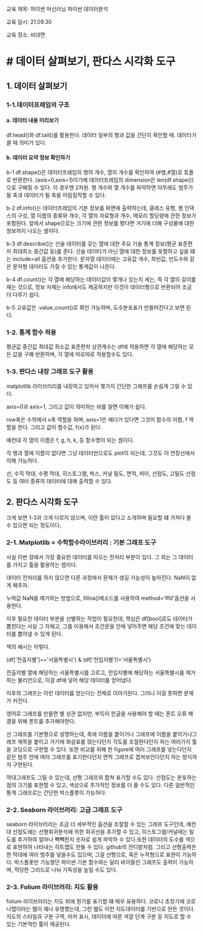 교육 제목: 파이썬 머신러닝 파이썬 데이터분석

교육 일시: 21.09.30

교육 장소: 비대면



# # 데이터 살펴보기, 판다스 시각화 도구

## 1. 데이터 살펴보기

### 1-1.데이터프레임의 구조

#### a. 데이터 내용 미리보기

df.head()와 df.tail()를 활용한다. 데이터 일부의 형과 값을 간단히 확인할 때. 데이터가 클 때 의미가 있다.

#### b. 데이터 요약 정보 확인하기

b-1 df.shape()은 데이터프레임의 행의 개수, 열의 개수를 확인하여 (#행,#열)로 튜플로 반환한다.  (axis=0,axis=1)이기에 데이터프레임의 dimension은 len(df.shape())으로 구해질 수 있다. 이 경우엔 2차원. 행 개수와 열 개수를 파악하면 아무래도 범주가 될 축과 데이터가 될 축을 어림짐작할 수 있다.

b-2 df.info()는 데이터프레임의 기본 정보를 화면에 출력하는데, 클래스 유형, 행 인덱스의 구성, 열 이름의 종류와 개수, 각 열의 자료형과 개수, 메모리 할당량에 관한 정보가 포함된다. 앞에서 shape으로는 크기에 관한 정보를 봤다면 거기에 더해 구성물에 대한 정보까지 나오는 셈이다.

b-3  df.describe()는 산술 데이터를 갖는 열에 대한 주요 기술 통계 정보(평균 표준편차 최대최소 중간값 등)를 준다. 산술 데이터가 아닌 열에 대한 정보를 포함하고 싶을 떄는 include=all 옵션을 추가한다. 문자열 데이터에는 고유값 개수, 최빈값, 빈도수와 같은 문자형 데이터도 가질 수 있는 통계값이 나온다.

b-4 df.count()는 각 열에 해당하는 데이터값이 몇개나 있는지 세는, 즉 각 열의 길이를 재는 것으로, 정보 자체는 info에서도 제공하지만 이것이 데이터형으로 반환되어 조금 더 다루기 쉽다.

b-5 고유값은 .value_count()로 확인 가능하며, 도수분포표가 만들어진다고 보면 된다.





### 1-2. 통계 함수 적용

평균값 중간값 최대값 최소값 표준편차 상관계수는 df에 적용하면 각 열에 해당하는 모든 값을 구해 반환하며, 각 열에 따로따로 적용할수도 있다.

### 1-3. 판다스 내장 그래프 도구 활용

matplotlib 라이브러리를 내장하고 있어서 몇가지 간단한 그래프를 손쉽게 그릴 수 있다.

axis=0과 axis=1, 그리고 값이 의미하는 바를 알면 이해가 쉽다.

row축은 수학에서 x축 역할을 하며, axis=1은 헤더가 있다면 그것이 함수의 이름, f 역할을 한다. 그리고 값이 함수값, f(x)가 된다.

예컨대 각 열의 이름은 f, g, h, k, 등 함수명이 되는 셈이다.

각 행과 열에 이름이 없다면 그냥 데이터만으로도 plot이 되는데, 그것도 이 연장선에서 이해 가능하다.

선, 수직 막대, 수평 막대, 히스토그램, 박스, 커널 밀도, 면적, 파이, 산점도, 고밀도 산점도 등 여러 종류의 데이터에 대해 출력할 수 있다.

## 2. 판다스 시각화 도구

크게 보면 1-3과 크게 다르지 않으며, 이런 툴이 있다고 소개하며 필요할 떄 가져다 쓸 수 있으면 되는 정도이다,

### 2-1. Matplotlib = 수학함수라이브러리 : 기본 그래프 도구

사실 이번 장에서 가장 중요한 데이터를 따오는 전처리 부분이 있다. 그 외는 그 데이터를 가지고 툴을 활용하는 셈이다.

데이터 전처리를 하지 않으면 다른 과정에서 문제가 생길 가능성이 높아진다. NaN이 없게 해주자.

누락값 NaN을 제거하는 방법으로,  fillna()메소드를 사용하여  method='ffill'옵션을 사용한다.

이후 필요한 데이터 부분을 선별하는 작업이 필요한데, 핵심은 df[bool]로도 데이터가 뽑힌다는 사실 그 자체고, 그를 이용해서 조건문을 안에 넣어주면 해당 조건에 맞는 데이터를 뽑아낼 수 있게 된다.

책의 예시는 이렇다. 

(df['전출지별']=='서울특별시') & (df['전입지별']!='서울특별시')

전출지별 열에 해당하는 서울특별시를 고르고, 전입지별에 해당하는 서울특별시를 제거하는 불리언으로, 이걸 df에 넣어 해당 데이터를 얻어냈다.



이후의 그래프는 이런 데이터를 얻는다는 전제로 이야기된다. 그러니 이걸 못하면 문제가 커진다.

영어로 그래프를 만들면 별 상관 없지만, 부득이 한글을 사용해야 할 때는 폰트 오류 해결을 위해 폰트를 추가해야한다.

선 그래프를 기본형으로 설명하는데, 축에 이름을 붙이거나 그래프에 이름을 붙이거나그래프 제목을 붙이고 거기에 화살표를 얹는다던지 각도를 조절한다던지 하는 여러가지 툴을 코딩으로 구현할 수 있다. 또한 비교를 위해 한 figure에 여러 그래프를 넣는다던지 같은 범주 안에 여러 그래프를 표기한다던지 면적 그래프로 겹쳐보인다던지 하는 방식까지 구현된다.

막대그래프도 그릴 수 있는데, 선형 그래프와 합쳐  표기할 수도 있다. 산점도는 분포하는 점의 크기를 표현할 수 있고, 색상으로 추가적인 정보를 더 줄 수도 있다. 다른 일반적인 통계 그래프로는 간단한 박스플롯이 가능하다.

 

### 2-2. Seaborn 라이브러리: 고급 그래프 도구

seaborn 라이브러리는 조금 더 세부적인 옵션을 조절할 수 있는 그래프 도구인데, 예컨대 산점도에는 선형회귀분석에 의한 회귀선을 추가할 수 있고, 히스토그램/커널에는 밀도를 추가하여 얼마나 빽빽한지 숫자로 쉽게 파악하 수 있다.또한 데이터의 도수를 색으로 표현하여 나타내는 히트맵도 만들 수 있다. github의 잔디밭처럼. 그리고 선형출력은 한 막대에 여러 범주를 넣을수도 있으며, 그걸 선형으로, 혹은 누적형으로 표현이 가능하다. 박스플롯만 가능했던 파이썬 기본 함수와는 달리 바이올린 그래프도 출력이 가능하며, 적당한 그리드로 나눠 가독성을 높일 수도 있다.

 

### 2-3. Folium 라이브러리: 지도 활용

folium 라이브러리는 지도 위에 뭔가를 표기할 떄 매우 유용하다. 코로나 초창기에 코로나맵이라는 웹이 꽤나 유명했는데, 그런 웹도 이런 지도데이터를 기반으로 만든 것이다. 지도의 스타일과 구분 구역, 마커 표시, 데이터에 따른 색깔 단계 구분 등 지도로 할 수 있는 기본적인 툴이 제공된다.



